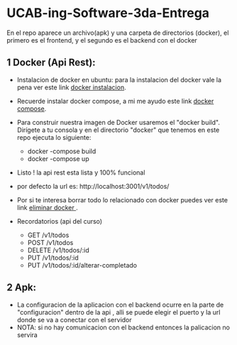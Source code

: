 # UCAB-ing-Software-3da-Entrega

 En el repo aparece un archivo(apk) y una carpeta de directorios (docker), el primero es el frontend, y el segundo es el backend con el docker 
 
## 1 Docker (Api Rest):
  
* Instalacion de docker en ubuntu: para la instalacion del docker vale la pena ver este link [docker instalacion](https://www.digitalocean.com/community/tutorials/como-instalar-y-usar-docker-en-ubuntu-16-04-es "docker instalacion").

* Recuerde instalar docker compose, a mi me ayudo este link [docker compose](https://docs.docker.com/compose/install/#install-compose "docker compose").

* Para construir nuestra imagen de Docker usaremos el "docker build". Dirígete a tu consola y en el directorio "docker" que tenemos en este repo ejecuta lo siguiente:

	* docker -compose build
	* docker -compose up

* Listo ! la api rest esta lista y 100% funcional 

* por defecto la url es: http://localhost:3001/v1/todos/

* Por si te interesa borrar todo lo relacionado con docker puedes ver este link [eliminar docker ](http:/tips.tutorialhorizon.com/2016/07/30/how-to-completely-uninstall-docker-from-ubuntu/ "eliminar docker").
  
* Recordatorios (api del curso)

    * GET /v1/todos
    * POST /v1/todos
    * DELETE /v1/todos/:id
    * PUT /v1/todos/:id
    * PUT /v1/todos/:id/alterar-completado
   

## 2 Apk: 
	
* La configuracion de la aplicacion con el backend ocurre en la parte de "configuracion" dentro de la api , alli se puede elegir el puerto y la url donde se va a conectar con el servidor
* NOTA: si no hay comunicacion con el backend entonces la palicacion no servira
  
